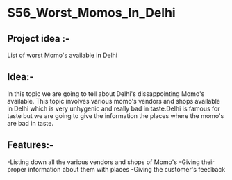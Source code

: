 # S56_Worst_Momos_In_Delhi

## Project idea :- 
 List of worst Momo's available in Delhi

## Idea:-
In this topic we are going to tell about Delhi's dissappointing Momo's available. This topic involves various momo's vendors and shops available in Delhi which is very unhygenic and really bad in taste.Delhi is famous for taste but we are going to give the information the places where the momo's are bad in taste.

## Features:-
-Listing down all the various vendors and shops of Momo's
-Giving their proper information about them with places
-Giving the customer's feedback

